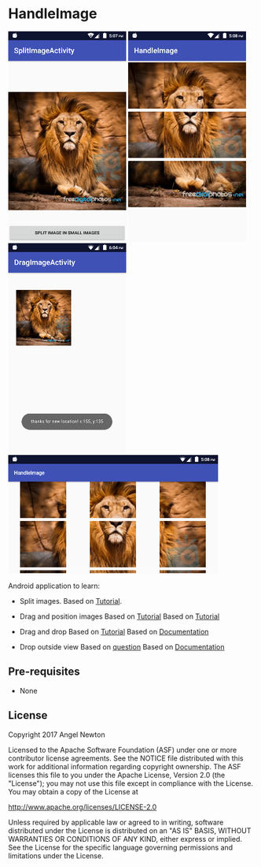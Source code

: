 HandleImage
=================

![Scheme](/readmeImages/device-2017-04-07-170730.png)
![Scheme](/readmeImages/device-2017-04-07-170814.png)
![Scheme](/readmeImages/device-2017-04-07-180440.png)
![Scheme](/readmeImages/device-2017-04-07-170847.png)

Android application to learn:

- Split images.
  Based on [Tutorial](http://www.allappsdevelopers.com/TopicDetail.aspx?TopicID=dbf042fc-80be-4eca-9b7c-c0273ae2e8d9).

- Drag and position images
  Based on [Tutorial](http://www.devexchanges.info/2015/03/simple-moving-object-with-touch-events.html)
  Based on [Tutorial](http://thegeekyland.blogspot.mx/2015/12/android-animations-explained.html)

- Drag and drop
  Based on [Tutorial](http://www.vogella.com/tutorials/AndroidDragAndDrop/article.html)
  Based on [Documentation](https://developer.android.com/guide/topics/ui/drag-drop.html)

- Drop outside view
  Based on [question](http://stackoverflow.com/questions/26911748/how-to-detect-drop-outside-draggable-views-in-android)
  Based on [Documentation](https://developer.android.com/reference/android/view/DragEvent.html#getResult%28%29)



Pre-requisites
--------------
- None


License
-------
Copyright 2017 Angel Newton

Licensed to the Apache Software Foundation (ASF) under one or more contributor
license agreements.  See the NOTICE file distributed with this work for
additional information regarding copyright ownership.  The ASF licenses this
file to you under the Apache License, Version 2.0 (the "License"); you may not
use this file except in compliance with the License.  You may obtain a copy of
the License at

http://www.apache.org/licenses/LICENSE-2.0

Unless required by applicable law or agreed to in writing, software
distributed under the License is distributed on an "AS IS" BASIS, WITHOUT
WARRANTIES OR CONDITIONS OF ANY KIND, either express or implied.  See the
License for the specific language governing permissions and limitations under
the License.

